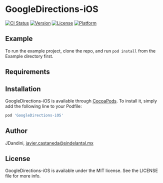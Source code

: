 # GoogleDirections-iOS

[![CI Status](http://img.shields.io/travis/JDandini/GoogleDirections-iOS.svg?style=flat)](https://travis-ci.org/JDandini/GoogleDirections-iOS)
[![Version](https://img.shields.io/cocoapods/v/GoogleDirections-iOS.svg?style=flat)](http://cocoapods.org/pods/GoogleDirections-iOS)
[![License](https://img.shields.io/cocoapods/l/GoogleDirections-iOS.svg?style=flat)](http://cocoapods.org/pods/GoogleDirections-iOS)
[![Platform](https://img.shields.io/cocoapods/p/GoogleDirections-iOS.svg?style=flat)](http://cocoapods.org/pods/GoogleDirections-iOS)

## Example

To run the example project, clone the repo, and run `pod install` from the Example directory first.

## Requirements

## Installation

GoogleDirections-iOS is available through [CocoaPods](http://cocoapods.org). To install
it, simply add the following line to your Podfile:

```ruby
pod 'GoogleDirections-iOS'
```

## Author

JDandini, javier.castaneda@sindelantal.mx

## License

GoogleDirections-iOS is available under the MIT license. See the LICENSE file for more info.
